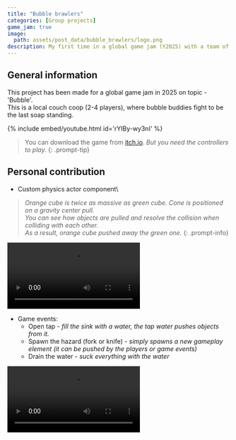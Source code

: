 ```yaml
---
title: "Bubble brawlers"
categories: [Group projects]
game_jam: true
image:
  path: assets/post_data/bubble_brawlers/logo.png
description: My first time in a global game jam (Y2025) with a team of 10 people
---
```


## General information

This project has been made for a global game jam in 2025 on topic - 'Bubble'.\
This is a local couch coop (2-4 players), where bubble buddies fight to be the last soap standing.

{% include embed/youtube.html id='rYIBy-wy3nI' %}

> You can download the game from [itch.io](https://mesibby.itch.io/bubble-brawlers). *But you need the controllers to play.*
{: .prompt-tip}

## Personal contribution

- Custom physics actor component\
> *Orange cube is twice as massive as green cube. Cone is positioned on a gravity center pull.*\
  *You can see how objects are pulled and resolve the collision when colliding with each other.*\
  *As a result, orange cube pushed away the green one.*
{: .prompt-info}
<video class="w-100" controls>
  <source src="/assets/post_data/bubble_brawlers/custom_physics.mp4" type="video/mp4">
</video>

- Game events:
  - Open tap - *fill the sink with a water, the tap water pushes objects from it.*
  - Spawn the hazard (fork or knife) - *simply spawns a new gameplay element (it can be pushed by the players or game events)*
  - Drain the water - *suck everything with the water*
<video class="w-100" controls>
  <source src="/assets/post_data/bubble_brawlers/event_system.mp4" type="video/mp4">
</video>